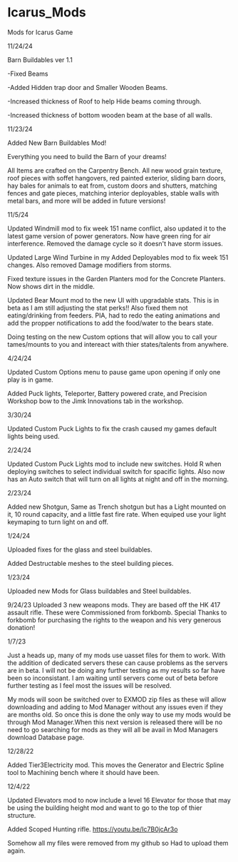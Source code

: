 # Icarus_Mods
Mods for Icarus Game

11/24/24

Barn Buildables ver 1.1

-Fixed Beams

-Added Hidden trap door and Smaller Wooden Beams.

-Increased thickness of Roof to help Hide beams coming through.

-Increased thickness of bottom wooden beam at the base of all walls.


11/23/24

Added New Barn Buildables Mod!

Everything you need to build the Barn of your dreams! 

All Items are crafted on the Carpentry Bench. All new wood grain texture, roof pieces with soffet hangovers, red painted exterior, sliding barn doors, hay bales for animals to eat from, custom doors and shutters, matching fences and gate pieces, matching interior deployables, stable walls with metal bars, and more will be added in future versions!

11/5/24

Updated Windmill mod to fix week 151 name conflict, also updated it to the latest game version of power generators. Now have green ring for air interference. Removed the damage cycle so it doesn't have storm issues.

Updated Large Wind Turbine in my Added Deployables mod to fix week 151 changes. Also removed Damage modifiers from storms.

Fixed texture issues in the Garden Planters mod for the Concrete Planters. Now shows dirt in the middle.

Updated Bear Mount mod to the new UI with upgradable stats. This is in beta as I am still adjusting the stat perks!! Also fixed them not eating/drinking from feeders. PIA, had to redo the eating animations and add the propper notifications to add the food/water to the bears state.

Doing testing on the new Custom options that will allow you to call your tames/mounts to you and intereact with thier states/talents from anywhere.

4/24/24

Updated Custom Options menu to pause game upon opening if only one play is in game.

Added Puck lights, Teleporter, Battery powered crate, and Precision Workshop bow to the Jimk Innovations tab in the workshop.

3/30/24

Updated Custom Puck Lights to fix the crash caused my games default lights being used.

2/24/24

Updated Custom Puck Lights mod to include new switches. Hold R when deploying switches to select individual switch for spacific lights. Also now has an Auto switch that will turn on all lights at night and off in the morning.

2/23/24

Added new Shotgun, Same as Trench shotgun but has a Light mounted on it, 10 round capacity, and a little fast fire rate. When equiped use your light keymaping to turn light on and off.

1/24/24

Uploaded fixes for the glass and steel buildables.

Added Destructable meshes to the steel building pieces.

1/23/24

Uploaded new Mods for Glass buildables and Steel buildables.

9/24/23
Uploaded 3 new weapons mods. They are based off the HK 417 assault rifle. These were Commissioned from forkbomb. Special Thanks to forkbomb for purchasing the rights to the weapon and his very generous donation!

1/7/23

Just a heads up, many of my mods use uasset files for them to work. With the addition of dedicated servers these can cause problems as the servers are in beta. I will not be doing any further testing as my results so far have been so inconsistant. I am waiting until servers come out of beta before further testing as I feel most the issues will be resolved.

My mods will soon be switched over to EXMOD zip files as these will allow downloading and adding to Mod Manager without any issues even if they are months old. So once this is done the only way to use my mods would be through Mod Manager.When this next version is released there will be no need to go searching for mods as they will all be avail in Mod Managers download Database page.

12/28/22

Added Tier3Electricity mod. This moves the Generator and Electric Spline tool to Machining bench where it should have been.


12/4/22

Updated Elevators mod to now include a level 16 Elevator for those that may be using the building height mod and want to go to the top of thier structure.

Added Scoped Hunting rifle.
https://youtu.be/Ic7B0jcAr3o


Somehow all my files were removed from my github so Had to upload them again.
